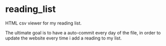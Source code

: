 # reading_list
HTML csv viewer for my reading list.

The ultimate goal is to have a auto-commit every day of the file, in order to update the website every time i add a reading to my list.